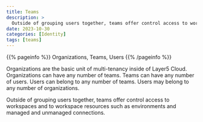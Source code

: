 ```yaml
---
title: Teams
description: >
  Outside of grouping users together, teams offer control access to workspaces and to workspace resources such as environments and managed and unmanaged connections.
date: 2023-10-30
categories: [Identity]
tags: [teams]
---
```


{{% pageinfo %}}
Organizations, Teams, Users
{{% /pageinfo %}}

Organizations are the basic unit of multi-tenancy inside of Layer5 Cloud. Organizations can have any number of teams. Teams can have any number of users. Users can belong to any number of teams. Users may belong to any number of organizations.

Outside of grouping users together, teams offer control access to workspaces and to workspace resources such as environments and managed and unmanaged connections.
